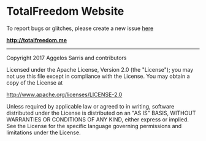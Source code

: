 <h1>TotalFreedom Website</h1>

To report bugs or glitches, please create a new issue <a href="https://github.com/TotalFreedom/Website/issues/new">here</a>

<b>http://totalfreedom.me</b>


---


Copyright 2017 Aggelos Sarris and contributors

Licensed under the Apache License, Version 2.0 (the "License");
you may not use this file except in compliance with the License.
You may obtain a copy of the License at

   http://www.apache.org/licenses/LICENSE-2.0

Unless required by applicable law or agreed to in writing, software
distributed under the License is distributed on an "AS IS" BASIS,
WITHOUT WARRANTIES OR CONDITIONS OF ANY KIND, either express or implied.
See the License for the specific language governing permissions and
limitations under the License.
   

